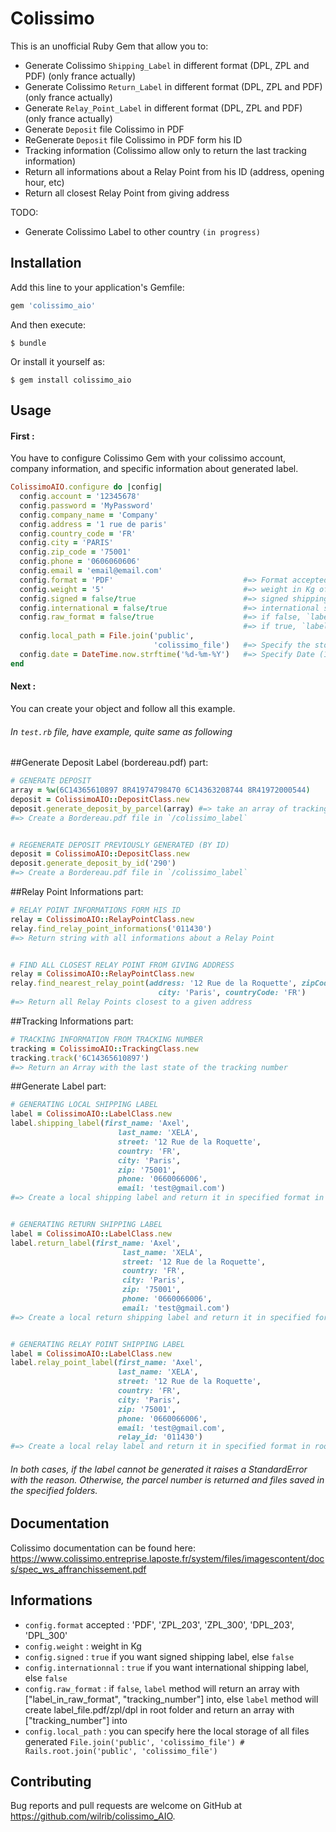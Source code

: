 # Colissimo

This is an unofficial Ruby Gem that allow you to:
- Generate Colissimo `Shipping_Label` in different format (DPL, ZPL and PDF) (only france actually)
- Generate Colissimo `Return_Label` in different format (DPL, ZPL and PDF) (only france actually)
- Generate `Relay_Point_Label` in different format (DPL, ZPL and PDF) (only france actually)
- Generate `Deposit` file Colissimo in PDF
- ReGenerate `Deposit` file Colissimo in PDF form his ID
- Tracking information (Colissimo allow only to return the last tracking information)
- Return all informations about a Relay Point from his ID (address, opening hour, etc)
- Return all closest Relay Point from giving address

TODO:
- Generate Colissimo Label to other country `(in progress)`

## Installation

Add this line to your application's Gemfile:

```ruby
gem 'colissimo_aio'
```

And then execute:

    $ bundle

Or install it yourself as:

    $ gem install colissimo_aio

## Usage

#### First :

You have to configure Colissimo Gem with your colissimo account, company information, and specific information about generated label.

```ruby
ColissimoAIO.configure do |config|
  config.account = '12345678'
  config.password = 'MyPassword'
  config.company_name = 'Company'
  config.address = '1 rue de paris'
  config.country_code = 'FR'
  config.city = 'PARIS'
  config.zip_code = '75001'
  config.phone = '0606060606'
  config.email = 'email@email.com'
  config.format = 'PDF'                             #=> Format accepted PDF, ZPL_203/ZPL_300, DPL_203/DPL_300
  config.weight = '5'                               #=> weight in Kg of your package
  config.signed = false/true                        #=> signed shipping label or not
  config.international = false/true                 #=> international shipping label or not
  config.raw_format = false/true                    #=> if false, `label` method will return an array with ["label_in_raw_format", "tracking_number"] into
                                                    #=> if true, `label` method will create label_file.pdf/zpl/dpl and return an array with ["tracking_number"] into
  config.local_path = File.join('public',
                                'colissimo_file')   #=> Specify the storage folder
  config.date = DateTime.now.strftime('%d-%m-%Y')   #=> Specify Date (14-11-2019)
end
```


#### Next :

You can create your object and follow all this example.
###### In `test.rb` file, have example, quite same as following

##Generate Deposit Label (bordereau.pdf) part:
```ruby
# GENERATE DEPOSIT
array = %w(6C14365610897 8R41974798470 6C14363208744 8R41972000544)
deposit = ColissimoAIO::DepositClass.new
deposit.generate_deposit_by_parcel(array) #=> take an array of tracking number
#=> Create a Bordereau.pdf file in `/colissimo_label`


# REGENERATE DEPOSIT PREVIOUSLY GENERATED (BY ID)
deposit = ColissimoAIO::DepositClass.new
deposit.generate_deposit_by_id('290')
#=> Create a Bordereau.pdf file in `/colissimo_label`
```

##Relay Point Informations part:
```ruby
# RELAY POINT INFORMATIONS FORM HIS ID
relay = ColissimoAIO::RelayPointClass.new
relay.find_relay_point_informations('011430')
#=> Return string with all informations about a Relay Point


# FIND ALL CLOSEST RELAY POINT FROM GIVING ADDRESS
relay = ColissimoAIO::RelayPointClass.new
relay.find_nearest_relay_point(address: '12 Rue de la Roquette', zipCode: '75001',
                                 city: 'Paris', countryCode: 'FR') 
#=> Return all Relay Points closest to a given address
```

##Tracking Informations part:
```ruby
# TRACKING INFORMATION FROM TRACKING NUMBER
tracking = ColissimoAIO::TrackingClass.new
tracking.track('6C14365610897')
#=> Return an Array with the last state of the tracking number
```
 
##Generate Label part:
```ruby
# GENERATING LOCAL SHIPPING LABEL
label = ColissimoAIO::LabelClass.new
label.shipping_label(first_name: 'Axel',
                        last_name: 'XELA',
                        street: '12 Rue de la Roquette',
                        country: 'FR',
                        city: 'Paris',
                        zip: '75001',
                        phone: '0660066006',
                        email: 'test@gmail.com')
#=> Create a local shipping label and return it in specified format in root folder of your project if `raw_format = true`, else return an array with label in raw format + tracking number


# GENERATING RETURN SHIPPING LABEL
label = ColissimoAIO::LabelClass.new
label.return_label(first_name: 'Axel',
                         last_name: 'XELA',
                         street: '12 Rue de la Roquette',
                         country: 'FR',
                         city: 'Paris',
                         zip: '75001',
                         phone: '0660066006',
                         email: 'test@gmail.com')
#=> Create a local return shipping label and return it in specified format in root folder of your project if `raw_format = true`, else return an array with label in raw format + tracking number


# GENERATING RELAY POINT SHIPPING LABEL
label = ColissimoAIO::LabelClass.new
label.relay_point_label(first_name: 'Axel',
                        last_name: 'XELA',
                        street: '12 Rue de la Roquette',
                        country: 'FR',
                        city: 'Paris',
                        zip: '75001',
                        phone: '0660066006',
                        email: 'test@gmail.com',
                        relay_id: '011430')
#=> Create a local relay label and return it in specified format in root folder of your project if `raw_format = true`, else return an array with label in raw format + tracking number
```
###### In both cases, if the label cannot be generated it raises a StandardError with the reason. Otherwise, the parcel number is returned and files saved in the specified folders.

## Documentation
Colissimo documentation can be found here:
https://www.colissimo.entreprise.laposte.fr/system/files/imagescontent/docs/spec_ws_affranchissement.pdf

## Informations

- `config.format` accepted : 'PDF', 'ZPL_203', 'ZPL_300', 'DPL_203', 'DPL_300'
- `config.weight` : weight in Kg
- `config.signed` : `true` if you want signed shipping label, else `false`
- `config.internationnal` : `true` if you want international shipping label, else `false`
- `config.raw_format` : if `false`, `label` method will return an array with ["label_in_raw_format", "tracking_number"] into, else `label` method will create label_file.pdf/zpl/dpl in root folder and return an array with ["tracking_number"] into
- `config.local_path` : you can specify here the local storage of all files generated `File.join('public', 'colissimo_file') # Rails.root.join('public', 'colissimo_file')`


## Contributing

Bug reports and pull requests are welcome on GitHub at https://github.com/wilrib/colissimo_AIO.
